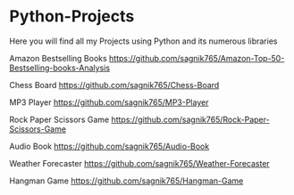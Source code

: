 # Python-Projects
Here you will find all my Projects using Python and its numerous libraries

Amazon Bestselling Books   https://github.com/sagnik765/Amazon-Top-50-Bestselling-books-Analysis

Chess Board    https://github.com/sagnik765/Chess-Board

MP3 Player   https://github.com/sagnik765/MP3-Player

Rock Paper Scissors Game    https://github.com/sagnik765/Rock-Paper-Scissors-Game

Audio Book   https://github.com/sagnik765/Audio-Book

Weather Forecaster   https://github.com/sagnik765/Weather-Forecaster

Hangman Game   https://github.com/sagnik765/Hangman-Game

